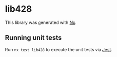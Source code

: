 # lib428

This library was generated with [Nx](https://nx.dev).

## Running unit tests

Run `nx test lib428` to execute the unit tests via [Jest](https://jestjs.io).

